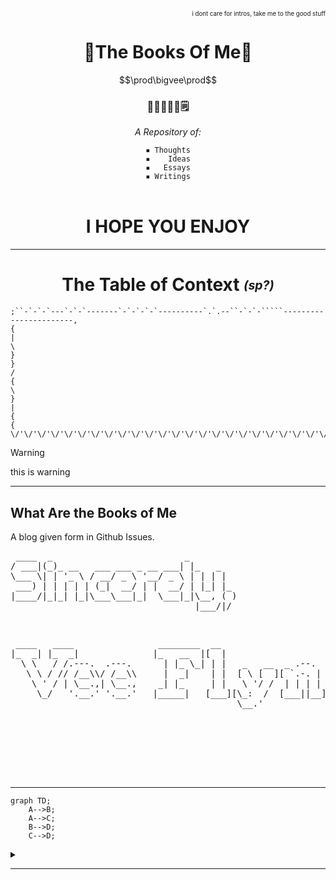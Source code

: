 <div align="right"><sup><sub>i dont care for <a name="shithead">intros</a></span>, take me to the good stuff</sub></sup></div>

<div align="center">
  <h1>🔼The Books Of Me🔽</h1>
  <p>$$\prod\bigvee\prod$$</p>
  <h3>📓📘📕📗📔🗒️</h3>
  <p><i>A Repository of:</i></p>
  <code>▪️ Thoughts</code><br>
  <code>▪️    Ideas</code><br>
  <code>▪️   Essays</code><br>
  <code>▪️ Writings</code><br><br>
  <h1>I HOPE YOU ENJOY</h1>
  <hr>

<h1>The Table of Context <i><sub><sup>(sp?)</sup></sub></i></h1>
</div>

```
;``-`-`-`---`-`-`-------`-`-`-`-`----------`.`.--``-`-`-`````-----------------------,
{                                                                                   |
\                                                                                   }
}                                                                                  / 
{                                                                                  \
}                                                                                   |
{                                                                                   {
\/'\/'\/'\/'\/'\/'\/'\/'\/'\/'\/'\/'\/'\/'\/'\/'\/'\/'\/'\/'\/'\/'\/'\/'\/'\/'\/'\/''
```

> [!WARNING]
> this is warning

---


## What Are the Books of Me

A blog given form in Github Issues.










<div align="left"><pre>
 ____  _                         _         
/ ___|(_)_ __   ___ ___ _ __ ___| |_   _   
\___ \| | '_ \ / __/ _ \ '__/ _ \ | | | |  
 ___) | | | | | (_|  __/ | |  __/ | |_| |_ 
|____/|_|_| |_|\___\___|_|  \___|_|\__, ( )
                                   |___/|/ 
    
  </pre></div>
  <div align="right"><pre>
 ____   ____                ________  __                             
|_  _| |_  _|              |_   __  |[  |                            
  \ \   / /.---.  .---.      | |_ \_| | |   _   __  _ .--.   _ .--.  
   \ \ / // /__\\/ /__\\     |  _|    | |  [ \ [  ][ `.-. | [ `.-. | 
    \ ' / | \__.,| \__.,    _| |_     | |   \ '/ /  | | | |  | | | | 
     \_/   '.__.' '.__.'   |_____|   [___][\_:  /  [___||__][___||__]
                                           \__.'                     

  </pre></div>
  <br><br><br><br>
</div>

---

```mermaid
graph TD;
    A-->B;
    A-->C;
    B-->D;
    C-->D;
```


<details>
  <summary></summary>
</details>

---


